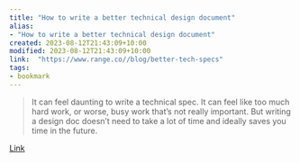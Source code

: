 ```yaml
---
title: "How to write a better technical design document"
alias:
- "How to write a better technical design document"
created: 2023-08-12T21:43:09+10:00
modified: 2023-08-12T21:43:09+10:00
link:  "https://www.range.co//blog/better-tech-specs"
tags:
- bookmark
---
```


> It can feel daunting to write a technical spec. It can feel like too much hard work, or worse, busy work that’s not really important. But writing a design doc doesn’t need to take a lot of time and ideally saves you time in the future.

[Link](https://www.range.co//blog/better-tech-specs)